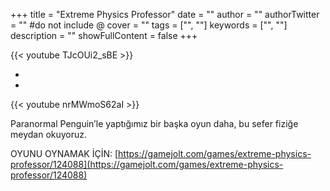 ﻿+++
title = "Extreme Physics Professor"
date = ""
author = ""
authorTwitter = "" #do not include @
cover = ""
tags = ["", ""]
keywords = ["", ""]
description = ""
showFullContent = false
+++


{{< youtube TJcOUi2_sBE >}}

-  
- 

{{< youtube nrMWmoS62aI >}}

Paranormal Penguin’le yaptığımız bir başka oyun daha, bu sefer fiziğe meydan okuyoruz.

OYUNU OYNAMAK İÇİN: [https://gamejolt.com/games/extreme-physics-professor/124088](https://gamejolt.com/games/extreme-physics-professor/124088)


